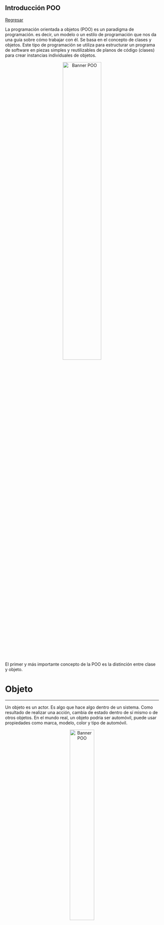 ## Introducción POO

[Regresar](/CodingBootcampsESPOL-RDDW/)

La programación orientada a objetos (POO) es un paradigma de programación. es decir, un modelo o un estilo de programación que nos da una guía sobre cómo trabajar con él. Se basa en el concepto de clases y objetos. Este tipo de programación se utiliza para estructurar un programa de software en piezas simples y reutilizables de planos de código (clases) para crear instancias individuales de objetos. 

<p align="center">
<img src="https://kinsta.com/es/wp-content/uploads/sites/8/2021/07/python-object-oriented-programming-1024x512.jpeg" width="50%" alt="Banner POO"/>
</p>
El primer y más importante concepto de la POO es la distinción entre clase y objeto.

Objeto
===========

* * *
Un objeto es un actor. Es algo que hace algo dentro de un sistema. Como resultado de realizar una acción, cambia de estado dentro de sí mismo o de otros objetos.  En el mundo real, un objeto podria ser automóvil, puede usar propiedades como marca, modelo, color y tipo de automóvil.

<p align="center">
<img src="https://i.pinimg.com/originals/b4/a8/a4/b4a8a4625f6b8ef4418150efff833d04.gif" width="40%" alt="Banner POO"/>
</p>

Clases
===========

* * *  

```Python
  class Car:
```

Una clase es un tipo de datos que actúa como una definición de plantilla para un tipo particular de objeto.  Una clase es un modelo de un objeto. Donde la clase es el modelo de un automóvil, el objeto es el automóvil real que conduce. La clase es lo que escribes en el código. 

Una clase en Python se crea usando la palabra clave classy dándole un nombre, como en este ejemplo:



<p align="center">
<img src="https://edteam-media.s3.amazonaws.com/blogs/original/73f3c7ca-93b3-41b1-be08-5b2945f07c1b.png" width="30%" alt="Banner POO"/>
</p>

Métodos
===========

* * *
Son aquellas funciones que permite efectuar el objeto y que nos rinden algún tipo de servicio durante el transcurso del programa. 

Pilares de la POO
===========

* * *
La programación orientada a objeto se fundamenta en 4 pilares fundamentales que son:

+ **Encapsulación**

La idea general de la encapsulación es que los datos de un objeto son internos , algo que solo concierne al objeto. Se necesitan datos para que el objeto y los métodos hagan su trabajo, que es llevar a cabo una tarea.

+ **Abstracción**

La abstracción es un proceso de interpretación y diseño que implica reconocer y enfocarse en las características importantes de una situación u objeto, y filtrar o ignorar todas las particularidades no esenciales.

+ **Herencia**

La herencia define relaciones jerárquicas entre clases, de forma que atributos y métodos comunes puedan ser reutilizados. Las clases principales extienden atributos y comportamientos a las clases secundarias. A través de la definición en una clase de los atributos y comportamientos básicos, se pueden crear clases secundarias, ampliando así la funcionalidad de la clase principal y agregando atributos y comportamientos adicionales.

+ **Polimorfismo**

El polimorfismo consiste en diseñar objetos para compartir comportamientos, lo que nos permite procesar objetos de diferentes maneras. Es la capacidad de presentar la misma interfaz para diferentes formas subyacentes o tipos de datos. Al utilizar la herencia, los objetos pueden anular los comportamientos principales compartidos, con comportamientos secundarios específicos. El polimorfismo permite que el mismo método ejecute diferentes comportamientos de dos formas: anulación de método y sobrecarga de método.

Referencias
===========

* * *

* Use classes and variables to transfer your OOP model into code. Retrieved March 7, 2023, from [https://learn.microsoft.com/en-us/training/modules/python-object-oriented-programming/3-model-your-game](https://learn.microsoft.com/en-us/training/modules/python-object-oriented-programming/3-model-your-game)

* Add behavior with methods. Retrieved March 7, 2023, from[https://learn.microsoft.com/en-us/training/modules/python-object-oriented-programming/5-game-transitions-with-methods](https://learn.microsoft.com/en-us/training/modules/python-object-oriented-programming/5-game-transitions-with-methods)